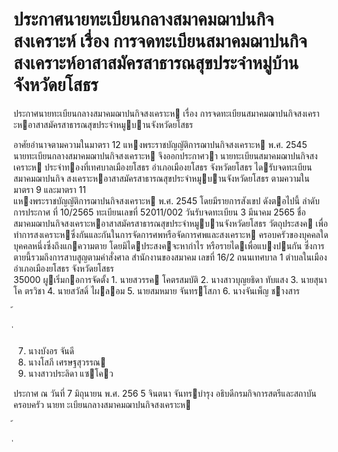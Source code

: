 
# ประกาศนายทะเบียนกลางสมาคมฌาปนกิจสงเคราะห์ เรื่อง การจดทะเบียนสมาคมฌาปนกิจสงเคราะห์อาสาสมัครสาธารณสุขประจำหมู่บ้านจังหวัดยโสธร
      
      

      
      

ประกาศนายทะเบียนกลางสมาคมฌาปนกิจสงเคราะห 
เรื่อง   การจดทะเบียนสมาคมฌาปนกิจสงเคราะหอาสาสมัครสาธารณสุขประจําหมูบานจังหวัดยโสธร 
 
 
อาศัยอํานาจตามความในมาตรา  12  แหงพระราชบัญญัติการฌาปนกิจสงเคราะห  พ.ศ.  2545  
นายทะเบียนกลางสมาคมฌาปนกิจสงเคราะห  จึงออกประกาศวา  นายทะเบียนสมาคมฌาปนกิจสงเคราะห
ประจําทองที่เทศบาลเมืองยโสธร  อําเภอเมืองยโสธร  จังหวัดยโสธร  ไดรับจดทะเบียนสมาคมฌาปนกิจ
สงเคราะหอาสาสมัครสาธารณสุขประจําหมูบานจังหวัดยโสธร  ตามความในมาตรา  9  และมาตรา  11  
แหงพระราชบัญญัติการฌาปนกิจสงเคราะห  พ.ศ.  2545  โดยมีรายการสังเขป  ดังตอไปนี้ 
ลําดับการประกาศ ที่   10/2565 
ทะเบียนเลขที่ 52011/002 
วันรับจดทะเบียน 3  มีนาคม     2565 
ชื่อ สมาคมฌาปนกิจสงเคราะหอาสาสมัครสาธารณสุขประจําหมูบานจังหวัดยโสธร 
วัตถุประสงค เพื่อทําการสงเคราะหซึ่งกันและกันในการจัดการศพหรือจัดการศพและสงเคราะห 
 ครอบครัวของบุคคลใดบุคคลหนึ่งซึ่งถึงแกความตาย  โดยมิไดประสงคจะหากําไร 
 หรือรายไดเพื่อแบงปนกัน  ซึ่งการตายนี้รวมถึงการสาบสูญตามคําสั่งศาล 
สํานักงานของสมาคม เลขที่    16/2  ถนนเทศบาล  1  ตําบลในเมือง  อําเภอเมืองยโสธร  จังหวัดยโสธร  
 35000 
ผูเริ่มกอการจัดตั้ง 1.   นายสวรรค  โคตรสมบัติ 
 2.  นางสาวบุญยธิดา  ทับแสง 
 3.  นายสุนา  โค ตรวิชา 
 4.  นายสวัสดิ์  ไผลอม 
 5.  นายสมหมาย  จันทรโสภา 
 6.  นางจันเพ็ญ  ชางสาร 
 
้
 
่
 

 7.  นางบังอร  จันดี 
 8.  นางโสภี  เศรษฐสุวรรณ 
 9.  นางสาวประลิดา  แซโคว 
 
ประกาศ  ณ  วันที่  7  มิถุนายน  พ.ศ.   256 5 
จินตนา  จันทรบํารุง 
อธิบดีกรมกิจการสตรีและสถาบันครอบครัว 
นายท ะเบียนกลางสมาคมฌาปนกิจสงเคราะห   
 
้
 
่
 